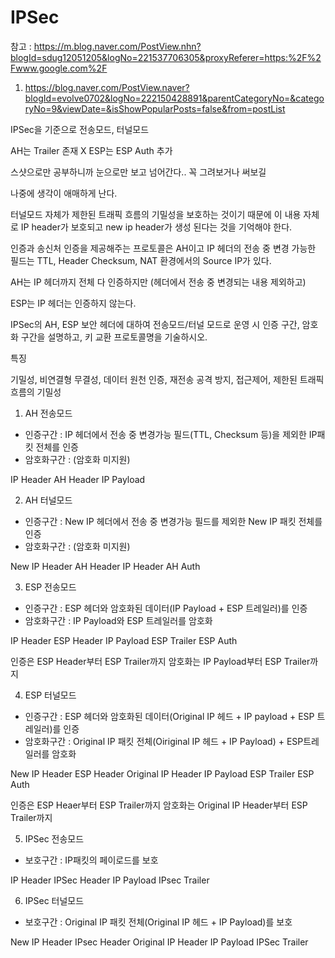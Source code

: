 # IPSec

참고 : https://m.blog.naver.com/PostView.nhn?blogId=sdug12051205&logNo=221537706305&proxyReferer=https:%2F%2Fwww.google.com%2F

1. https://blog.naver.com/PostView.naver?blogId=evolve0702&logNo=222150428891&parentCategoryNo=&categoryNo=9&viewDate=&isShowPopularPosts=false&from=postList

IPSec을 기준으로 전송모드, 터널모드

AH는 Trailer 존재 X
ESP는 ESP Auth 추가

스샷으로만 공부하니까 눈으로만 보고 넘어간다.. 꼭 그려보거나 써보길

나중에 생각이 애매하게 난다.

터널모드 자체가 제한된 트래픽 흐름의 기밀성을 보호하는 것이기 때문에 이 내용 자체로 IP header가 보호되고 new ip header가 생성 된다는 것을 기억해야 한다.

인증과 송신처 인증을 제공해주는 프로토콜은 AH이고 IP 헤더의 전송 중 변경 가능한 필드는 TTL, Header Checksum, NAT 환경에서의 Source IP가 있다.

AH는 IP 헤더까지 전체 다 인증하지만 (헤더에서 전송 중 변경되는 내용 제외하고)

ESP는 IP 헤더는 인증하지 않는다.

IPSec의 AH, ESP 보안 헤더에 대하여 전송모드/터널 모드로 운영 시 인증 구간, 암호화 구간을 설명하고, 키 교환 프로토콜명을 기술하시오.

특징

기밀성, 비연결형 무결성, 데이터 원천 인증, 재전송 공격 방지, 접근제어, 제한된 트래픽 흐름의 기밀성

1. AH 전송모드

- 인증구간 : IP 헤더에서 전송 중 변경가능 필드(TTL, Checksum 등)을 제외한 IP패킷 전체를 인증
- 암호화구간 : (암호화 미지원)

IP Header AH Header IP Payload


2. AH 터널모드

- 인증구간 : New IP 헤더에서 전송 중 변경가능 필드를 제외한 New IP 패킷 전체를 인증
- 암호화구간 : (암호화 미지원)

New IP Header AH Header IP Header AH Auth

3. ESP 전송모드

- 인증구간 : ESP 헤더와 암호화된 데이터(IP Payload + ESP 트레일러)를 인증
- 암호화구간 : IP Payload와 ESP 트레일러를 암호화

IP Header ESP Header IP Payload ESP Trailer ESP Auth 

인증은 ESP Header부터 ESP Trailer까지
암호화는 IP Payload부터 ESP Trailer까지 

4. ESP 터널모드

- 인증구간 : ESP 헤더와 암호화된 데이터(Original IP 헤드 + IP payload + ESP 트레일러)를 인증
- 암호화구간 : Original IP 패킷 전체(Oiriginal IP 헤드 + IP Payload) + ESP트레일러를 암호화

New IP Header ESP Header Original IP Header IP Payload ESP Trailer ESP Auth

인증은 ESP Heaer부터 ESP Trailer까지
암호화는 Original IP Header부터 ESP Trailer까지

5. IPSec 전송모드

- 보호구간 : IP패킷의 페이로드를 보호

IP Header IPSec Header IP Payload IPsec Trailer

6. IPSec 터널모드

- 보호구간 : Original IP 패킷 전체(Original IP 헤드 + IP Payload)를 보호

New IP Header IPsec Header Original IP Header IP Payload IPSec Trailer